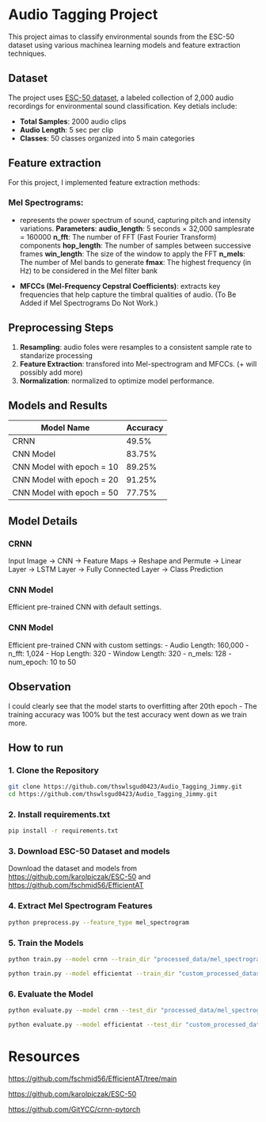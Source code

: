 # Audio Tagging Project
This project aimas to classify environmental sounds from the ESC-50 dataset using various machinea learning models and feature extraction techniques.

## Dataset
The project uses [ESC-50 dataset](https://github.com/karolpiczak/ESC-50), a labeled collection of 2,000 audio recordings for environmental sound classification.
Key detials include:
- **Total Samples**: 2000 audio clips
- **Audio Length**: 5 sec per clip
- **Classes**: 50 classes organized into 5 main categories

## Feature extraction
For this project, I implemented feature extraction methods:
### Mel Spectrograms: 
- represents the power spectrum of sound, capturing pitch and intensity variations.
**Parameters**: 
**audio_length**: 5 seconds × 32,000 samplesrate = 160000
**n_fft**: The number of FFT (Fast Fourier Transform) components
**hop_length**: The number of samples between successive frames
**win_length**: The size of the window to apply the FFT
**n_mels**: The number of Mel bands to generate
**fmax**: The highest frequency (in Hz) to be considered in the Mel filter bank
    
- **MFCCs (Mel-Frequency Cepstral Coefficients)**: extracts key frequencies that help capture the timbral qualities of audio. (To Be Added if Mel Spectrograms Do Not Work.)

## Preprocessing Steps
1. **Resampling**: audio foles were resamples to a consistent sample rate to standarize processing
2. **Feature Extraction**: transfored into Mel-spectrogram and MFCCs. (+ will possibly add more)
3. **Normalization**: normalized to optimize model performance.

## Models and Results


| Model Name         | Accuracy                        |
|--------------------|---------------------------------|
| CRNN               | 49.5%   |
| CNN Model        | 83.75%  |
| CNN Model with epoch = 10       | 89.25%  |
| CNN Model with epoch = 20        | 91.25%  |
| CNN Model with epoch = 50        | 77.75%  |


## Model Details

### CRNN
Input Image -> CNN -> Feature Maps -> Reshape and Permute -> Linear Layer -> LSTM Layer -> Fully Connected Layer -> Class Prediction

### CNN Model
Efficient pre-trained CNN with default settings.

### CNN Model
Efficient pre-trained CNN with custom settings:
    - Audio Length: 160,000
    - n_fft: 1,024
    - Hop Length: 320
    - Window Length: 320
    - n_mels: 128
    - num_epoch: 10 to 50

## Observation
I could clearly see that the model starts to overfitting after 20th epoch - The training accuracy was 100% but the test accuracy went down as we train more.

## How to run

### 1. Clone the Repository  
```bash
git clone https://github.com/thswlsgud0423/Audio_Tagging_Jimmy.git
cd https://github.com/thswlsgud0423/Audio_Tagging_Jimmy.git
```

### 2. Install requirements.txt
```bash
pip install -r requirements.txt
```

### 3. Download ESC-50 Dataset and models
Download the dataset and models from https://github.com/karolpiczak/ESC-50 and https://github.com/fschmid56/EfficientAT

### 4. Extract Mel Spectrogram Features
```bash
python preprocess.py --feature_type mel_spectrogram
```


### 5. Train the Models
```bash
python train.py --model crnn --train_dir "processed_data/mel_spectrogram/train" --test_dir "processed_data/mel_spectrogram/test" --epochs 20

```

```bash
python train.py --model efficientat --train_dir "custom_processed_dataset/train" --test_dir "custom_processed_dataset/test" --epochs 20
```

### 6. Evaluate the Model
```bash
python evaluate.py --model crnn --test_dir "processed_data/mel_spectrogram/test"
```

```bash
python evaluate.py --model efficientat --test_dir "custom_processed_dataset/test"
```


# Resources

https://github.com/fschmid56/EfficientAT/tree/main

https://github.com/karolpiczak/ESC-50

https://github.com/GitYCC/crnn-pytorch





